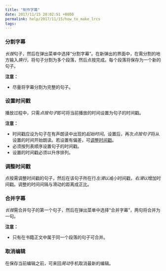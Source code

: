 ```yaml
---
title: "制作字幕"
date: 2017/11/15 20:02:51 +0800
permalink: help/2017/11/15/how_to_make_lrcs
tags:
---
```

<h3 id="split_lrcs">分割字幕</h3>

*长按*句子，然后在弹出菜单中选择“分割字幕”。在新弹出的界面中，在需分割的地方输入*换行*，将句子分割为多个段落，然后点按完成。每个段落将保存为一个新的句子。

**注意：**
*    尽量将字幕分割为完整的句子。

<h3 id="set_timestamp">设置时间戳</h3>

播放过程中，只需*点按句子*即可将当前播放的时间设置为句子的时间戳。

**注意：**
*    时间戳应设为句子在有声朗读中出现的*起始时间*。设置后，再次*点按句子*将从设置的时间开始朗读。若设置有偏差，可[调整时间戳](#adjust_timestamp)。
*    必须按列表顺序设置句子的时间戳。
*    设置的时间戳必须以升序排列。

<h3 id="adjust_timestamp">调整时间戳</h3>

点按需调整时间戳的句子，然后在该句子所在行*左滑*以减小时间戳，*右滑*以增加时间戳。调整的时间间隔与滑动的距离成正比。

<h3 id="combine_lrcs">合并字幕</h3>

*长按*需合并句子的第一个句子，然后在弹出菜单中选择“合并字幕”，两句将合并为一句。

**注意：**
*    只有在书籍正文中属于同一个段落的句子可合并。

<h3 id="cancel_lrcs">取消编辑</h3>

在保存当前编辑之前，可来回*晃动*手机取消最新的编辑。
